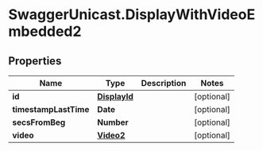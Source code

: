 # SwaggerUnicast.DisplayWithVideoEmbedded2

## Properties

Name | Type | Description | Notes
------------ | ------------- | ------------- | -------------
**id** | [**DisplayId**](DisplayId.md) |  | [optional] 
**timestampLastTime** | **Date** |  | [optional] 
**secsFromBeg** | **Number** |  | [optional] 
**video** | [**Video2**](Video2.md) |  | [optional] 


